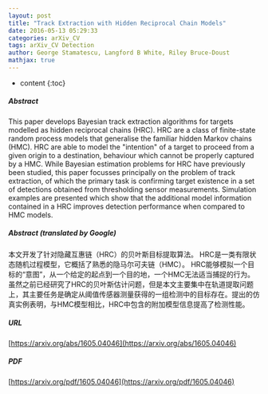 ```yaml
---
layout: post
title: "Track Extraction with Hidden Reciprocal Chain Models"
date: 2016-05-13 05:29:33
categories: arXiv_CV
tags: arXiv_CV Detection
author: George Stamatescu, Langford B White, Riley Bruce-Doust
mathjax: true
---
```


* content
{:toc}

##### Abstract
This paper develops Bayesian track extraction algorithms for targets modelled as hidden reciprocal chains (HRC). HRC are a class of finite-state random process models that generalise the familiar hidden Markov chains (HMC). HRC are able to model the "intention" of a target to proceed from a given origin to a destination, behaviour which cannot be properly captured by a HMC. While Bayesian estimation problems for HRC have previously been studied, this paper focusses principally on the problem of track extraction, of which the primary task is confirming target existence in a set of detections obtained from thresholding sensor measurements. Simulation examples are presented which show that the additional model information contained in a HRC improves detection performance when compared to HMC models.

##### Abstract (translated by Google)
本文开发了针对隐藏互惠链（HRC）的贝叶斯目标提取算法。 HRC是一类有限状态随机过程模型，它概括了熟悉的隐马尔可夫链（HMC）。 HRC能够模拟一个目标的“意图”，从一个给定的起点到一个目的地，一个HMC无法适当捕捉的行为。虽然之前已经研究了HRC的贝叶斯估计问题，但是本文主要集中在轨道提取问题上，其主要任务是确定从阈值传感器测量获得的一组检测中的目标存在。提出的仿真实例表明，与HMC模型相比，HRC中包含的附加模型信息提高了检测性能。

##### URL
[https://arxiv.org/abs/1605.04046](https://arxiv.org/abs/1605.04046)

##### PDF
[https://arxiv.org/pdf/1605.04046](https://arxiv.org/pdf/1605.04046)

